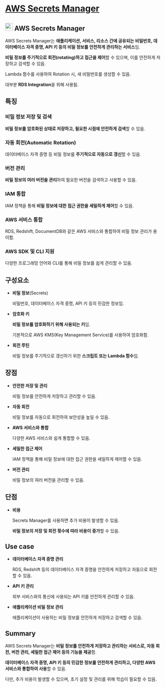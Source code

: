 # [AWS Secrets Manager](https://docs.aws.amazon.com/ko_kr/secretsmanager/latest/userguide/intro.html)

## <img src = "https://github.com/user-attachments/assets/1d7f1652-a364-4695-8ca3-1bd5c2753e32" width = "25" height = "25"> AWS Secrets Manager

AWS Secrets Manager는 **애플리케이션, 서비스, 리소스 간에 공유되는 비밀번호, 데이터베이스 자격 증명, API 키 등의 비밀 정보를 안전하게 관리하는 서비스**임. 

**비밀 정보를 주기적으로 회전(rotating)하고 접근을 제어**할 수 있으며, 이를 안전하게 저장하고 검색할 수 있음.

Lambda 함수를 사용하여 Rotation 시, 새 비밀번호를 생성할 수 있음.

대부분 **RDS Integration**을 위해 사용됨.

## 특징

### 비밀 정보 저장 및 검색

**비밀 정보를 암호화된 상태로 저장하고, 필요한 시점에 안전하게 검색**할 수 있음.

### 자동 회전(Automatic Rotation)

데이터베이스 자격 증명 등 비밀 정보를 **주기적으로 자동으로 갱신**할 수 있음.

### 버전 관리

**비밀 정보의 여러 버전을 관리**하여 필요한 버전을 검색하고 사용할 수 있음.

### IAM 통합

IAM 정책을 통해 **비밀 정보에 대한 접근 권한을 세밀하게 제어**할 수 있음.

### AWS 서비스 통합

RDS, Redshift, DocumentDB와 같은 AWS 서비스와 통합하여 비밀 정보 관리가 용이함.

### AWS SDK 및 CLI 지원

다양한 프로그래밍 언어와 CLI를 통해 비밀 정보를 쉽게 관리할 수 있음.

## 구성요소

* **비밀 정보**(Secrets)

    비밀번호, 데이터베이스 자격 증명, API 키 등의 민감한 정보임.

* **암호화 키**

    **비밀 정보를 암호화하기 위해 사용되는 키**임. 
    
    기본적으로 AWS KMS(Key Management Service)를 사용하여 암호화함.

* **회전 루틴**

    비밀 정보를 주기적으로 갱신하기 위한 **스크립트 또는 Lambda 함수**임.


## 장점

* **안전한 저장 및 관리**

    비밀 정보를 안전하게 저장하고 관리할 수 있음.

* **자동 회전**

    비밀 정보를 자동으로 회전하여 보안성을 높일 수 있음.

* **AWS 서비스와 통합**

    다양한 AWS 서비스와 쉽게 통합할 수 있음.

* **세밀한 접근 제어**

    IAM 정책을 통해 비밀 정보에 대한 접근 권한을 세밀하게 제어할 수 있음.

* **버전 관리**

    비밀 정보의 여러 버전을 관리할 수 있음.

## 단점

* **비용**

    Secrets Manager를 사용하면 추가 비용이 발생할 수 있음. 
    
    **비밀 정보의 저장 및 회전 횟수에 따라 비용이 증가**할 수 있음.

## Use case

* **데이터베이스 자격 증명 관리**

    RDS, Redshift 등의 데이터베이스 자격 증명을 안전하게 저장하고 자동으로 회전할 수 있음.

* **API 키 관리**

    외부 서비스와의 통신에 사용되는 API 키를 안전하게 관리할 수 있음.

* **애플리케이션 비밀 정보 관리**
    
    애플리케이션이 사용하는 비밀 정보를 안전하게 저장하고 검색할 수 있음.

## Summary

AWS Secrets Manager는 **비밀 정보를 안전하게 저장하고 관리하는 서비스로, 자동 회전, 버전 관리, 세밀한 접근 제어 등의 기능을 제공**함. 

**데이터베이스 자격 증명, API 키 등의 민감한 정보를 안전하게 관리하고, 다양한 AWS 서비스와 통합하여 사용**할 수 있음. 

다만, 추가 비용이 발생할 수 있으며, 초기 설정 및 관리를 위해 학습이 필요할 수 있음.